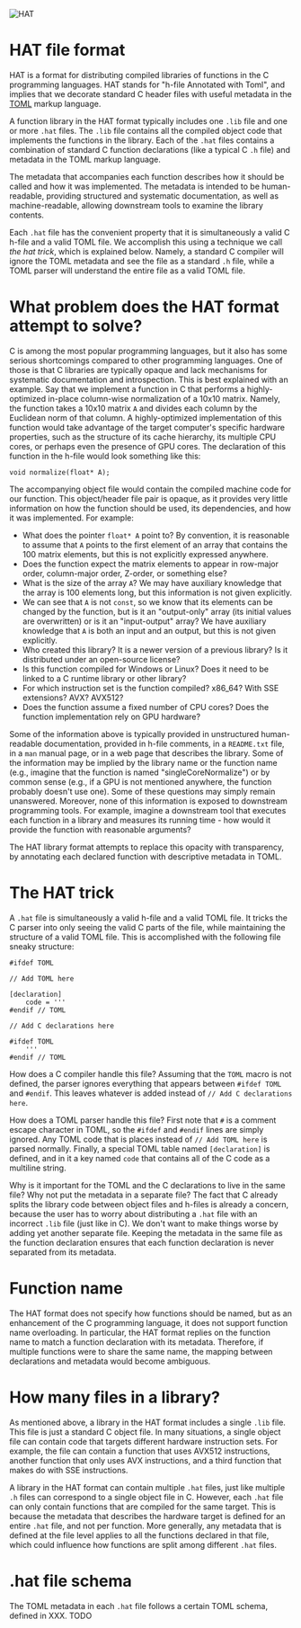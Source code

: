 ![HAT](https://upload.wikimedia.org/wikipedia/commons/8/80/Crystal_Project_wizard.png)

# HAT file format

HAT is a format for distributing compiled libraries of functions in the C programming languages. HAT stands for "h-file Annotated with Toml", and implies that we decorate standard C header files with useful metadata in the [TOML](https://toml.io/) markup language. 

A function library in the HAT format typically includes one `.lib` file and one or more `.hat` files. The `.lib` file contains all the compiled object code that implements the functions in the library. Each of the `.hat` files contains a combination of standard C function declarations (like a typical C `.h` file) and metadata in the TOML markup language. 

The metadata that accompanies each function describes how it should be called and how it was implemented. The metadata is intended to be human-readable, providing structured and systematic documentation, as well as machine-readable, allowing downstream tools to examine the library contents. 

Each `.hat` file has the convenient property that it is simultaneously a valid C h-file and a valid TOML file. We accomplish this using a technique we call *the hat trick*, which is explained below. Namely, a standard C compiler will ignore the TOML metadata and see the file as a standard `.h` file, while a TOML parser will understand the entire file as a valid TOML file.

# What problem does the HAT format attempt to solve? 

C is among the most popular programming languages, but it also has some serious shortcomings compared to other programming languages. One of those is that C libraries are typically opaque and lack mechanisms for systematic documentation and introspection. This is best explained with an example. Say that we implement a function in C that performs a highly-optimized in-place column-wise normalization of a 10x10 matrix. Namely, the function takes a 10x10 matrix `A` and divides each column by the Euclidean norm of that column. A highly-optimized implementation of this function would take advantage of the target computer's specific hardware properties, such as the structure of its cache hierarchy, its multiple CPU cores, or perhaps even the presence of GPU cores. The declaration of this function in the h-file would look something like this:
```
void normalize(float* A);
```
The accompanying object file would contain the compiled machine code for our function. This object/header file pair is opaque, as it provides very little information on how the function should be used, its dependencies, and how it was implemented. For example:

* What does the pointer `float* A` point to? By convention, it is reasonable to assume that `A` points to the first element of an array that contains the 100 matrix elements, but this is not explicitly expressed anywhere.
* Does the function expect the matrix elements to appear in row-major order, column-major order, Z-order, or something else?
* What is the size of the array `A`? We may have auxiliary knowledge that the array is 100 elements long, but this information is not given explicitly. 
* We can see that `A` is not `const`, so we know that its elements can be changed by the function, but is it an "output-only" array (its initial values are overwritten) or is it an "input-output" array? We have auxiliary knowledge that `A` is both an input and an output, but this is not given explicitly. 
* Who created this library? It is a newer version of a previous library? Is it distributed under an open-source license?
* Is this function compiled for Windows or Linux? Does it need to be linked to a C runtime library or other library?
* For which instruction set is the function compiled? x86_64? With SSE extensions? AVX? AVX512?
* Does the function assume a fixed number of CPU cores? Does the function implementation rely on GPU hardware?  

Some of the information above is typically provided in unstructured human-readable documentation, provided in h-file comments, in a `README.txt` file, in a `man` manual page, or in a web page that describes the library. Some of the information may be implied by the library name or the function name (e.g., imagine that the function is named "singleCoreNormalize") or by common sense (e.g., if a GPU is not mentioned anywhere, the function probably doesn't use one). Some of these questions may simply remain unanswered. Moreover, none of this information is exposed to downstream programming tools. For example, imagine a downstream tool that executes each function in a library and measures its running time - how would it provide the function with reasonable arguments?

The HAT library format attempts to replace this opacity with transparency, by annotating each declared function with descriptive metadata in TOML.

# The HAT trick

A `.hat` file is simultaneously a valid h-file and a valid TOML file. It tricks the C parser into only seeing the valid C parts of the file, while maintaining the structure of a valid TOML file. This is accomplished with the following file sneaky structure:
```
#ifdef TOML

// Add TOML here

[declaration]
    code = '''
#endif // TOML

// Add C declarations here

#ifdef TOML
    '''
#endif // TOML
```

How does a C compiler handle this file? Assuming that the `TOML` macro is not defined, the parser ignores everything that appears between `#ifdef TOML` and `#endif`. This leaves whatever is added instead of `// Add C declarations here`. 

How does a TOML parser handle this file? First note that `#` is a comment escape character in TOML, so the `#ifdef` and `#endif` lines are simply ignored. Any TOML code that is places instead of `// Add TOML here` is parsed normally. Finally, a special TOML table named `[declaration]` is defined, and in it a key named `code` that contains all of the C code as a multiline string.

Why is it important for the TOML and the C declarations to live in the same file? Why not put the metadata in a separate file? The fact that C already splits the library code between object files and h-files is already a concern, because the user has to worry about distributing a `.hat` file with an incorrect `.lib` file (just like in C). We don't want to make things worse by adding yet another separate file. Keeping the metadata in the same file as the function declaration ensures that each function declaration is never separated from its metadata. 

# Function name

The HAT format does not specify how functions should be named, but as an enhancement of the C programming language, it does not support function name overloading. In particular, the HAT format replies on the function name to match a function declaration with its metadata. Therefore, if multiple functions were to share the same name, the mapping between declarations and metadata would become ambiguous. 

# How many files in a library?

As mentioned above, a library in the HAT format includes a single `.lib` file. This file is just a standard C object file. In many situations, a single object file can contain code that targets different hardware instruction sets. For example, the file can contain a function that uses AVX512 instructions, another function that only uses AVX instructions, and a third function that makes do with SSE instructions.

A library in the HAT format can contain multiple `.hat` files, just like multiple `.h` files can correspond to a single object file in C. However, each `.hat` file can only contain functions that are compiled for the same target. This is because the metadata that describes the hardware target is defined for an entire `.hat` file, and not per function. More generally, any metadata that is defined at the file level applies to all the functions declared in that file, which could influence how functions are split among different `.hat` files.

# .hat file schema

The TOML metadata in each `.hat` file follows a certain TOML schema, defined in XXX. TODO
